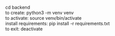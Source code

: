 cd backend\
to create: python3 -m venv venv\
to activate: source venv/bin/activate\
install requirements: pip install -r requirements.txt\
to exit: deactivate